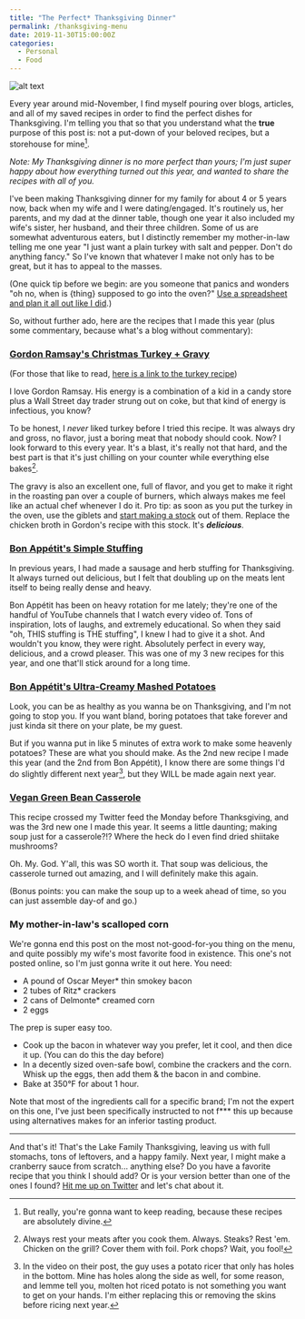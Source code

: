```yaml
---
title: "The Perfect* Thanksgiving Dinner"
permalink: /thanksgiving-menu
date: 2019-11-30T15:00:00Z
categories: 
  - Personal
  - Food
---
```


![alt text][headerImg]

Every year around mid-November, I find myself pouring over blogs, articles, and all of my saved recipes in order to find the perfect dishes for Thanksgiving. I'm telling you that so that you understand what the **true** purpose of this post is: not a put-down of your beloved recipes, but a storehouse for mine[^1].

*Note: My Thanksgiving dinner is no more perfect than yours; I'm just super happy about how everything turned out this year, and wanted to share the recipes with all of you.*

I've been making Thanksgiving dinner for my family for about 4 or 5 years now, back when my wife and I were dating/engaged. It's routinely us, her parents, and my dad at the dinner table, though one year it also included my wife's sister, her husband, and their three children. Some of us are somewhat adventurous eaters, but I distinctly remember my mother-in-law telling me one year "I just want a plain turkey with salt and pepper. Don't do anything fancy." So I've known that whatever I make not only has to be great, but it has to appeal to the masses.

(One quick tip before we begin: are you someone that panics and wonders "oh no, when is {thing} supposed to go into the oven?" [Use a spreadsheet and plan it all out like I did](https://docs.google.com/spreadsheets/d/1tOnjFqRslKc0zlwz6tiAm7sNs9W1X1px-kT4Gqrs5b8/edit?usp=sharing).)

So, without further ado, here are the recipes that I made this year (plus some commentary, because what's a blog without commentary):

### [Gordon Ramsay's Christmas Turkey + Gravy](https://www.youtube.com/watch?v=XO5DF8soxwM)

(For those that like to read, [here is a link to the turkey recipe](https://www.gordonramsay.com/gr/recipes/roast-turkey-with-lemon-parsley-and-garlic/))

I love Gordon Ramsay. His energy is a combination of a kid in a candy store plus a Wall Street day trader strung out on coke, but that kind of energy is infectious, you know?

To be honest, I *never* liked turkey before I tried this recipe. It was always dry and gross, no flavor, just a boring meat that nobody should cook. Now? I look forward to this every year. It's a blast, it's really not that hard, and the best part is that it's just chilling on your counter while everything else bakes[^2].

The gravy is also an excellent one, full of flavor, and you get to make it right in the roasting pan over a couple of burners, which always makes me feel like an actual chef whenever I do it. Pro tip: as soon as you put the turkey in the oven, use the giblets and [start making a stock](https://www.allrecipes.com/recipe/13650/awesome-turkey-giblet-stock/) out of them. Replace the chicken broth in Gordon's recipe with this stock. It's ***delicious***.

### [Bon Appétit's Simple Stuffing](https://www.bonappetit.com/recipe/simple-is-best-dressing)

In previous years, I had made a sausage and herb stuffing for Thanksgiving. It always turned out delicious, but I felt that doubling up on the meats lent itself to being really dense and heavy.

Bon Appétit has been on heavy rotation for me lately; they're one of the handful of YouTube channels that I watch every video of. Tons of inspiration, lots of laughs, and extremely educational. So when they said "oh, THIS stuffing is THE stuffing", I knew I had to give it a shot. And wouldn't you know, they were right. Absolutely perfect in every way, delicious, and a crowd pleaser. This was one of my 3 new recipes for this year, and one that'll stick around for a long time.

### [Bon Appétit's Ultra-Creamy Mashed Potatoes](https://www.bonappetit.com/recipe/ultra-creamy-mashed-potatoes)

Look, you can be as healthy as you wanna be on Thanksgiving, and I'm not going to stop you. If you want bland, boring potatoes that take forever and just kinda sit there on your plate, be my guest.

But if you wanna put in like 5 minutes of extra work to make some heavenly potatoes? These are what you should make. As the 2nd new recipe I made this year (and the 2nd from Bon Appétit), I know there are some things I'd do slightly different next year[^3], but they WILL be made again next year.

### [Vegan Green Bean Casserole](https://skillet.lifehacker.com/how-to-make-the-creamiest-vegan-green-bean-casserole-1840029669)

This recipe crossed my Twitter feed the Monday before Thanksgiving, and was the 3rd new one I made this year. It seems a little daunting; making soup just for a casserole?!? Where the heck do I even find dried shiitake mushrooms?

Oh. My. God. Y'all, this was SO worth it. That soup was delicious, the casserole turned out amazing, and I will definitely make this again.

(Bonus points: you can make the soup up to a week ahead of time, so you can just assemble day-of and go.)

### My mother-in-law's scalloped corn

We're gonna end this post on the most not-good-for-you thing on the menu, and quite possibly my wife's most favorite food in existence. This one's not posted online, so I'm just gonna write it out here. You need:

- A pound of Oscar Meyer* thin smokey bacon
- 2 tubes of Ritz* crackers
- 2 cans of Delmonte* creamed corn
- 2 eggs

The prep is super easy too.

- Cook up the bacon in whatever way you prefer, let it cool, and then dice it up. (You can do this the day before)
- In a decently sized oven-safe bowl, combine the crackers and the corn. Whisk up the eggs, then add them & the bacon in and combine.
- Bake at 350°F for about 1 hour.

Note that most of the ingredients call for a specific brand; I'm not the expert on this one, I've just been specifically instructed to not f*** this up because using alternatives makes for an inferior tasting product.

---

And that's it! That's the Lake Family Thanksgiving, leaving us with full stomachs, tons of leftovers, and a happy family. Next year, I might make a cranberry sauce from scratch... anything else? Do you have a favorite recipe that you think I should add? Or is your version better than one of the ones I found? [Hit me up on Twitter][twitter] and let's chat about it.

[^1]: But really, you're gonna want to keep reading, because these recipes are absolutely divine.
[^2]: Always rest your meats after you cook them. Always. Steaks? Rest 'em. Chicken on the grill? Cover them with foil. Pork chops? Wait, you fool!
[^3]: In the video on their post, the guy uses a potato ricer that only has holes in the bottom. Mine has holes along the side as well, for some reason, and lemme tell you, molten hot riced potato is not something you want to get on your hands. I'm either replacing this or removing the skins before ricing next year.

[headerImg]: https://i.imgur.com/A2PLZrs.jpg "Thanksgiving Dinner"
[twitter]: http://twitter.com/niclake
